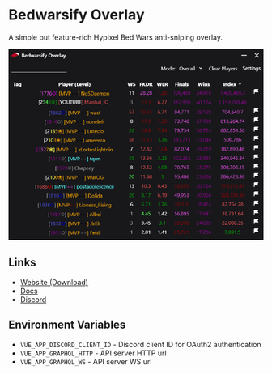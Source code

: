 # Bedwarsify Overlay

A simple but feature-rich Hypixel Bed Wars anti-sniping overlay.

![](./docs/assets/screenshot.png)

## Links

- [Website (Download)](https://bedwarsify.com)
- [Docs](https://docs.bedwarsify.com/overlay)
- [Discord](https://discord.gg/EMgB7nrNJm)

## Environment Variables

- `VUE_APP_DISCORD_CLIENT_ID` - Discord client ID for OAuth2 authentication
- `VUE_APP_GRAPHQL_HTTP` - API server HTTP url
- `VUE_APP_GRAPHQL_WS` - API server WS url
